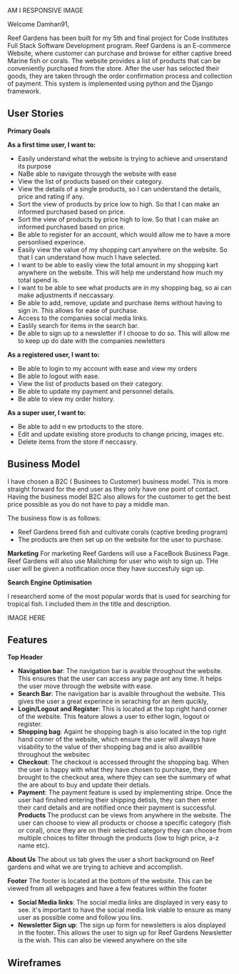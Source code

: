 AM I RESPONSIVE IMAGE

Welcome Damhan91,

Reef Gardens has been built for my 5th and final project for Code Institutes Full Stack Software Development program. Reef Gardens is an E-commerce Website, where customer can purchase and browse for either captive breed Marine fish or corals. The website provides a list of products that can be conveniently purchased from the store. After the user has selocted their goods, they are taken through the order confirmation process and collection of payment. This system is implemented using python and the Django framework.

## User Stories

**Primary Goals**
  
**As a first time user, I want to:**
  * Easily understand what the website is trying to achieve and unserstand its purpose
  * NaBe able to navigate throuygh the website with ease
  * View the list of products based on their category.
  * View the details of a single products, so I can understand the details, price and rating if any.
  * Sort the view of products by price low to high. So that I can make an informed purchased based on price.
  * Sort the view of products by price high to low. So that I can make an informed purchased based on price.
  * Be able to register for an account, which would allow me to have a more personlised experince.
  * Easily view the value of my shopping cart anywhere on the website. So that I can understand how much I have selected.
  * I want to be able to easliy view the total amount in my shopping kart anywhere on the website. This will help me understand how much my total spend is.
  * I want to be able to see what products are in my shopping bag, so ai can make adjustments if neccassary.
  * Be able to add, remove, update and purchase items without having to sign in. This allows for ease of purchase.
  * Access to the companies social media links.
  * Easlily search for items in the search bar.
  * Be able to sign up to a newsletter if I choose to do so. This will allow me to keep up do date with the companies newletters
  
**As a registered user, I want to:**
  * Be able to login to my account with ease and view my orders
  * Be able to logout with ease.
  * View the list of products based on their category.
  * Be able to update my payment and personnel details.
  * Be able to view my order history.

**As a super user, I want to:**
  * Be able to add n ew prtoducts to the store.
  * Edit and update existing store products to change pricing, images etc.
  * Delete items from the store if neccassry.
  

## Business Model
I have chosen a B2C ( Businees to Customer) business model. This is more straight forward for the end user as they only have one point of contact. Having the business model B2C also allows for the customer to get the best price possible as you do not have to pay a middle man.

The business flow is as follows:

  * Reef Gardens breed fish and cultivate corals (captive breding program)
  * The products are then set up on the website for the user to purchase.
  
**Marketing**
For marketing Reef Gardens will use a FaceBook Business Page. Reef Gardens will also use Mailchimp for user who wish to sign up. THe user will be given a notification once they have succesfuly sign up.

**Search Engine Optimisation**

I researcherd some of the most popular words that is used for searching for tropical fish. I included them in the title and description.

IMAGE HERE
## Features 
**Top Header**
  * **Navigation bar**: The navigation bar is avaible throughout the website. This ensures that the user can access any page ant any time. It helps the user move through the website with ease.  
  * **Search Bar**: The navigation bar is avaible throughout the website. This gives the user a great experince in seraching for an item qucikly,
  * **Login/Logout and Register**: This is located at the top right hand corner of the website. This feature alows a user to either login, logout or register.
  * **Shopping bag**: Againt he shopping bagh is also located in the top right hand corner of the website, which ensure the user will always have visability to the value of ther shopping bag and is also availible throughout the websitec
  * **Checkout**: The checkout is accessed throught the shopping bag. When the user is happy with what they have chosen to purchase, they are brought to the checkout area, where thjey can see the summary of what the are about to buy and update their detials.
  * **Payment**: The payment feature is used by implementing stripe. Once the user had finshed entering their shipping detisls, they can then enter their card details and are notified once their payment is successful.
**Products**
The producst can be views from anywhere in the website. The user can choose to view all products or choose a specific category (fish or coral), once they are on their selected category they can choose from multiple choices to filter through the products (low to high price, a-z name etc).

**About Us**
The about us tab gives the user a short background on Reef gardens and what we are trying to achieve and accomplish.

**Footer**
The footer is located at the bottom of the website. This can be viewed from all webpages and have a few features within the footer
  * **Social Media links**: The social media links are displayed in very easy to see. it's important to have the social media link viable to ensure as many user as possible come and follow you lins.
  * **Newsletter Sign up**: The sign up form for newsletters is alos displayed in the footer. This allows the user to sign up for Reef Gardens Newsletter is the wish. This can also be viewed anywhere on the site

## Wireframes
